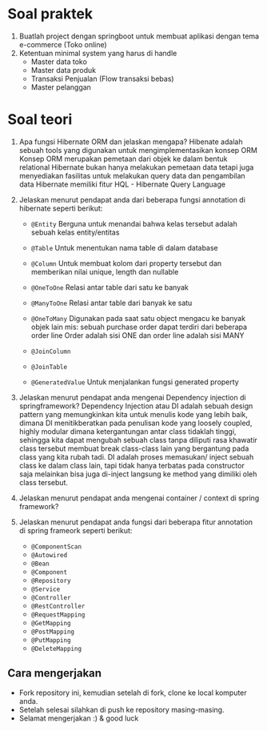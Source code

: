 # Soal praktek

1. Buatlah project dengan springboot untuk membuat aplikasi dengan tema e-commerce (Toko online)
2. Ketentuan minimal system yang harus di handle
    - Master data toko
    - Master data produk
    - Transaksi Penjualan (Flow transaksi bebas)
    - Master pelanggan

# Soal teori

1. Apa fungsi Hibernate ORM dan jelaskan mengapa?
	Hibenate adalah sebuah tools yang digunakan untuk mengimplementasikan konsep ORM
	Konsep ORM merupakan pemetaan dari objek ke dalam bentuk relational
	Hibernate bukan hanya melakukan pemetaan data tetapi juga menyediakan fasilitas
	untuk melakukan query data dan pengambilan data
	Hibernate memiliki fitur HQL - Hibernate Query Language
	
2. Jelaskan menurut pendapat anda dari beberapa fungsi annotation di hibernate seperti berikut:
    - ```@Entity```
	Berguna untuk menandai bahwa kelas tersebut adalah sebuah kelas entity/entitas
	
    - ```@Table```
    Untuk menentukan nama table di dalam database
	
	- ```@Column```
    Untuk membuat kolom dari property tersebut dan memberikan nilai unique, length dan nullable
	
	- ```@OneToOne```
	Relasi antar table dari satu ke banyak
	
    - ```@ManyToOne```
    Relasi antar table dari banyak ke satu
	
	- ```@OneToMany```
	Digunakan pada saat satu object mengacu ke banyak objek lain
	mis: sebuah purchase order dapat terdiri dari beberapa order line
	Order adalah sisi ONE dan order line adalah sisi MANY
	
    - ```@JoinColumn```
    
	- ```@JoinTable```
	
    - ```@GeneratedValue```
	Untuk menjalankan fungsi generated property
	
3. Jelaskan menurut pendapat anda mengenai Dependency injection di springframework?
	Dependency Injection atau DI adalah sebuah design pattern yang memungkinkan kita
	untuk menulis kode yang lebih baik, dimana DI menitikberatkan pada penulisan kode
	yang loosely coupled, highly modular dimana ketergantungan antar class tidaklah 
	tinggi, sehingga kita dapat mengubah sebuah class tanpa diliputi rasa khawatir
	class tersebut membuat break class-class lain yang bergantung pada class yang kita
	rubah tadi.
	DI adalah proses memasukan/ inject sebuah class ke dalam class lain, tapi tidak hanya
	terbatas pada constructor saja melainkan bisa juga di-inject langsung ke method
	yang dimiliki oleh class tersebut.
	
4. Jelaskan menurut pendapat anda mengenai container / context di spring framework?


5. Jelaskan menurut pendapat anda fungsi dari beberapa fitur annotation di spring frameork seperti berikut:
    - ```@ComponentScan```
    - ```@Autowired```
    - ```@Bean```
    - ```@Component```
    - ```@Repository```
    - ```@Service```
    - ```@Controller```
    - ```@RestController```
    - ```@RequestMapping```
    - ```@GetMapping```
    - ```@PostMapping```
    - ```@PutMapping```
    - ```@DeleteMapping```

## Cara mengerjakan

- Fork repository ini, kemudian setelah di fork, clone ke local komputer anda.
- Setelah selesai silahkan di push ke repository masing-masing.
- Selamat mengerjakan :) & good luck
